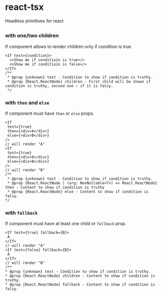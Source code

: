 # react-tsx

Headless primitives for react

## <If />

### <If /> with one/two children

If component allows to render children only if condition is true

```tsx
<If test={condition}>
  <>Show me if conditioin is true</>
  <>Show me if conditioin is false</>
</If>
/**
 * @prop {unknown} test - Condition to show if condition is truthy.
 * @prop {React.ReactNode} children - First child will be shown if condition is truthy, second one – if it is falsy.
 */
```

### <If /> with `then` and `else`

If component must have `then` or `else` props.

```tsx
<If
 test={true}
 then={<div>A</div>}
 else={<div>B</div>}
/>
// will render "A"
<If
 test={true}
 then={<div>A</div>}
 else={<div>B</div>}
/>
// will render "B"
/**
 * @prop {unknown} test - Condition to show if condition is truthy.
 * @prop {React.ReactNode | (arg: NonNullable<T>) => React.ReactNode} then - Content to show if condition is truthy
 * @prop {React.ReactNode} else - Content to show if condition is falsy.
*/
```

### <If /> with `fallback`

If component must have at least one child or `fallback` prop.

```tsx
<If test={true} fallback={B}>
 A
</If>
// will render "A"
<If test={false} fallback={B}>
 A
</If>
// will render "B"
/**
* @prop {unknown} test - Condition to show if condition is truthy.
* @prop {React.ReactNode} children - Content to show if condition is truthy.
* @prop {React.ReactNode} fallback - Content to show if condition is falsy.
```
